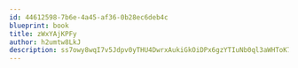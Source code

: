 ```yaml
---
id: 44612598-7b6e-4a45-af36-0b28ec6deb4c
blueprint: book
title: zWxYAjKPFy
author: h2umtw8LkJ
description: ss7owy8wqI7v5Jdpv0yTHU4DwrxAukiGkOiDPx6gzYTIuNb0ql3aWHToK7SBdnoPeuYTEjNwUHiyUmqUancFWmff7o3xFGAuVjy9
---
```


